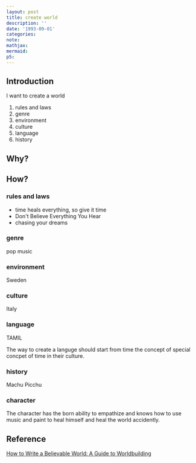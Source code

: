 ```yaml
---
layout: post
title: create world
description: ''
date: '1993-09-01'
categories:
note:
mathjax:
mermaid:
p5:
---
```


## Introduction

I want to create a world

1. rules and laws
2. genre
3. environment
4. culture
5. language
6. history

## Why?

## How?

### rules and laws

* time heals everything, so give it time
* Don't Believe Everything You Hear
* chasing your dreams

### genre

pop music

### environment

Sweden

### culture

Italy

### language

TAMIL

The way to create a languge should start from time the concept of special concpet of time in their culture.

### history

Machu Picchu

### character

The character has the born ability to empathize and knows how to use music and paint to heal himself and heal the world accidently.


## Reference

[How to Write a Believable World: A Guide to Worldbuilding](https://www.masterclass.com/articles/how-to-write-a-believable-world#8-tips-to-guide-your-worldbuilding-process)
